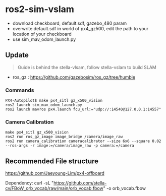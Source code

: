 # ros2-sim-vslam

- download checkboard, default.sdf, gazebo_480 param 
- overwrite default.sdf in world of px4_gz500, edit the path to your location of your checkboard
- use sim_mav_odom_launch.py

## Update
> Guide is behind the stella-vlsam, follow stella-vslam to build SLAM
- ros_gz : https://github.com/gazebosim/ros_gz/tree/humble
### Commands
```
PX4-Autopilot$ make px4_sitl gz_x500_vision
ros2 launch sim_mav_odom_launch.py 
ros2 launch mavros px4.launch fcu_url:="udp://:14540@127.0.0.1:14557"
```

### Camera Calibration
```
make px4_sitl gz_x500_vision
ros2 run ros_gz_image image_bridge /camera/image_raw
ros2 run camera_calibration cameracalibrator --size 6x6 --square 0.02 --ros-args -r image:=/camera/image_raw -p camera:=/camera
```

## Recommended File structure

https://github.com/Jaeyoung-Lim/px4-offboard

Dependency:
curl -sL "https://github.com/stella-cv/FBoW_orb_vocab/raw/main/orb_vocab.fbow" -o orb_vocab.fbow
